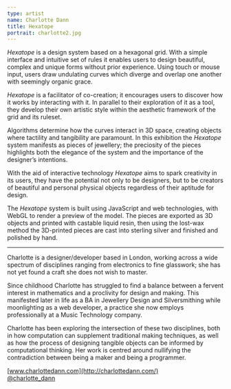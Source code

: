 ```yaml
---
type: artist
name: Charlotte Dann
title: Hexatope
portrait: charlotte2.jpg
---
```


*Hexatope* is a design system based on a hexagonal grid. With a simple interface and intuitive set of rules it enables users to design beautiful, complex and unique forms without prior experience. Using touch or mouse input, users draw undulating curves which diverge and overlap one another with seemingly organic grace.

*Hexatope* is a facilitator of co-creation; it encourages users to discover how it works by interacting with it. In parallel to their exploration of it as a tool, they develop their own artistic style within the aesthetic framework of the grid and its ruleset.

Algorithms determine how the curves interact in 3D space, creating objects where tactility and tangibility are paramount. In this exhibition the *Hexatope* system manifests as pieces of jewellery; the preciosity of the pieces highlights both the elegance of the system and the importance of the designer’s intentions.

With the aid of interactive technology *Hexatope* aims to spark creativity in its users, they have the potential not only to be designers, but to be creators of beautiful and personal physical objects regardless of their aptitude for design.

The *Hexatope* system is built using JavaScript and web technologies, with WebGL to render a preview of the model. The pieces are exported as 3D objects and printed with castable liquid resin, then using the lost-wax method the 3D-printed pieces are cast into sterling silver and finished and polished by hand.

---

Charlotte is a designer/developer based in London, working across a wide spectrum of disciplines ranging from electronics to fine glasswork; she has not yet found a craft she does not wish to master. 

Since childhood Charlotte has struggled to find a balance between a fervent interest in mathematics and a proclivity for design and making. This manifested later in life as a BA in Jewellery Design and Silversmithing while moonlighting as a web developer, a practice she now employs professionally at a Music Technology company.

Charlotte has been exploring the intersection of these two disciplines, both in how computation can supplement traditional making techniques, as well as how the process of designing tangible objects can be informed by computational thinking. Her work is centred around nullifying the contradiction between being a maker and being a programmer.

[www.charlottedann.com](http://charlottedann.com/)  
[@charlotte_dann](http://twitter.com/charlotte_dann)
